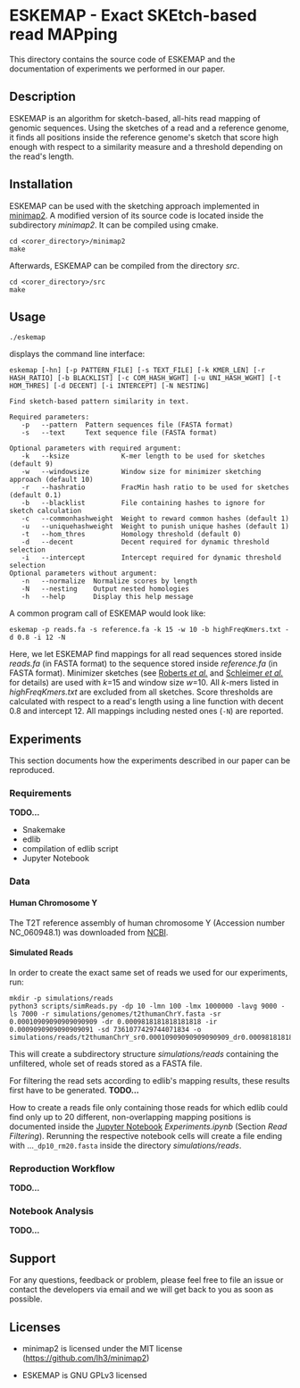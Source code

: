 # ESKEMAP - Exact SKEtch-based read MAPping

This directory contains the source code of ESKEMAP and the documentation of experiments we performed in our paper.

## Description

ESKEMAP is an algorithm for sketch-based, all-hits read mapping of genomic sequences. Using the sketches of a read and a reference genome, it finds all positions inside the reference genome's sketch that score high enough with respect to a similarity measure and a threshold depending on the read's length.

## Installation

ESKEMAP can be used with the sketching approach implemented in [minimap2](https://github.com/lh3/minimap2). A modified version of its source code is located inside the subdirectory *minimap2*. It can be compiled using cmake.

```
cd <corer_directory>/minimap2
make
```

Afterwards, ESKEMAP can be compiled from the directory *src*.

```
cd <corer_directory>/src
make
```

## Usage

```
./eskemap
```

displays the command line interface:
```
eskemap [-hn] [-p PATTERN_FILE] [-s TEXT_FILE] [-k KMER_LEN] [-r HASH_RATIO] [-b BLACKLIST] [-c COM_HASH_WGHT] [-u UNI_HASH_WGHT] [-t HOM_THRES] [-d DECENT] [-i INTERCEPT] [-N NESTING]

Find sketch-based pattern similarity in text.

Required parameters:
   -p   --pattern  Pattern sequences file (FASTA format)
   -s   --text     Text sequence file (FASTA format)

Optional parameters with required argument:
   -k   --ksize             K-mer length to be used for sketches (default 9)
   -w   --windowsize        Window size for minimizer sketching approach (default 10)
   -r   --hashratio         FracMin hash ratio to be used for sketches (default 0.1)
   -b   --blacklist         File containing hashes to ignore for sketch calculation
   -c   --commonhashweight  Weight to reward common hashes (default 1)
   -u   --uniquehashweight  Weight to punish unique hashes (default 1)
   -t   --hom_thres         Homology threshold (default 0)
   -d   --decent            Decent required for dynamic threshold selection
   -i   --intercept         Intercept required for dynamic threshold selection
Optional parameters without argument:
   -n   --normalize  Normalize scores by length
   -N   --nesting    Output nested homologies
   -h   --help       Display this help message
```

A common program call of ESKEMAP would look like:

```
eskemap -p reads.fa -s reference.fa -k 15 -w 10 -b highFreqKmers.txt -d 0.8 -i 12 -N
```

Here, we let ESKEMAP find mappings for all read sequences stored inside *reads.fa* (in FASTA format) to the sequence stored inside *reference.fa* (in FASTA format). Minimizer sketches (see [Roberts *et al.*](https://doi.org/10.1093/bioinformatics/bth408) and [Schleimer *et al.*](https://doi.org/10.1145/872757.872770) for details) are used with *k*=15 and window size *w*=10. All *k*-mers listed in *highFreqKmers.txt* are excluded from all sketches. Score thresholds are calculated with respect to a read's length using a line function with decent 0.8 and intercept 12. All mappings including nested ones (`-N`) are reported.

## Experiments

This section documents how the experiments described in our paper can be reproduced.

### Requirements

**TODO...**

* Snakemake
* edlib
* compilation of edlib script
* Jupyter Notebook

### Data

#### Human Chromosome Y

The T2T reference assembly of human chromosome Y (Accession number NC_060948.1) was downloaded from [NCBI](https://www.ncbi.nlm.nih.gov).

#### Simulated Reads

In order to create the exact same set of reads we used for our experiments, run:

```
mkdir -p simulations/reads
python3 scripts/simReads.py -dp 10 -lmn 100 -lmx 1000000 -lavg 9000 -ls 7000 -r simulations/genomes/t2thumanChrY.fasta -sr 0.00010909090909090909 -dr 0.0009818181818181818 -ir 0.0009090909090909091 -sd 7361077429744071834 -o simulations/reads/t2thumanChrY_sr0.00010909090909090909_dr0.0009818181818181818_i0.0009090909090909091_sd7361077429744071834_lmn100_lmx1000000_lavg9000_ls7000_dp10.fasta
```

This will create a subdirectory structure *simulations/reads* containing the unfiltered, whole set of reads stored as a FASTA file. 

For filtering the read sets according to edlib's mapping results, these results first have to be generated. **TODO...**

How to create a reads file only containing those reads for which edlib could find only up to 20 different, non-overlapping mapping positions is documented inside the [Jupyter Notebook](https://jupyter.org) *Experiments.ipynb* (Section *Read Filtering*). Rerunning the respective notebook cells will create a file ending with ...`_dp10_rm20.fasta` inside the directory *simulations/reads*.

### Reproduction Workflow

**TODO...**

### Notebook Analysis

**TODO...**

## Support

For any questions, feedback or problem, please feel free to file an issue or contact the developers via email and we will get back to you as soon as possible.

## Licenses

* minimap2 is licensed under the MIT license (https://github.com/lh3/minimap2)

* ESKEMAP is GNU GPLv3 licensed 
